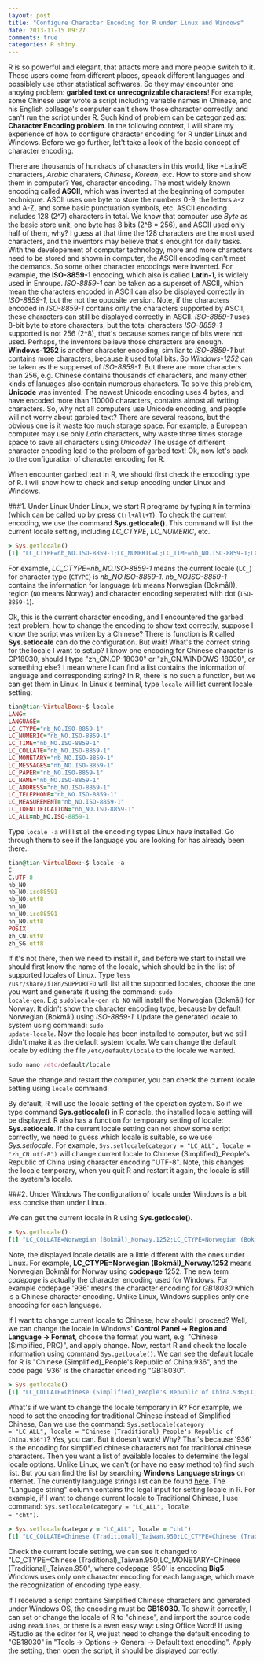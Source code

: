 ```yaml
---
layout: post
title: "Configure Character Encoding for R under Linux and Windows"
date: 2013-11-15 09:27
comments: true
categories: R shiny
---
```


R is so powerful and elegant, that attacts more and more people switch to it. Those users come from different places, speack different languages and possiblely use other statistical softwares. So they may encounter one anoying problem: **garbled text or unrecognizable characters**! For example, some Chinese user wrote a script including variable names in Chinese, and his English colleage's computer can't show those character correctly, and can't run the script under R. Such kind of problem can be categorized as: **Character Encoding problem**. In the following context, I will share my experience of how to configure character encoding for R under Linux and Windows. Before we go further, let't take a look of the basic concept of character encoding. 



There are thousands of hundrads of characters in this world, like *LatinÆ characters, *Arabic* charaters, *Chinese*, *Korean*, etc. How to store and show them in computer? Yes, character encoding. The most widely known encoding called **ASCII**, which was invented at the beginning of computer techniqure. ASCII uses one byte to store the numbers 0-9, the letters a-z and A-Z, and some basic punctuation symbols, etc. ASCII encoding includes 128 (2^7) characters in total. We know that computer use *Byte* as the basic store unit, one byte has 8 bits (2^8 = 256), and ASCII used only half of them, why? I guess at that time the 128 characters are the most used characters, and the inventors may believe that's enought for daily tasks. With the developement of computer technology, more and more characters need to be stored and shown in computer, the ASCII encoding can't meet the demands. So some other character encodings were invented. For example, the **ISO-8859-1** encoding, which also is called **Latin-1**, is widlely used in Enroupe. *ISO-8859-1* can be taken as a superset of ASCII, which mean the characters encoded in ASCII can also be displayed correctly in *ISO-8859-1*, but the not the opposite version. Note, if the characters encoded in *ISO-8859-1* contains only the characters supported by ASCII, these characters can still be displayed correctly in ASCII. *ISO-8859-1* uses 8-bit byte to store characters, but the total characters *ISO-8859-1* supported is not 256 (2^8), that's because somes range of bits were not used. Perhaps, the inventors believe those characters are enough.  **Windows-1252** is another character encoding, similiar to *ISO-8859-1* but contains more characters, because it used total bits. So *Windows-1252* can be taken as the supperset of *ISO-8859-1*. But there are more characters than 256, e.g. Chinese contains thousands of characters, and many other kinds of lanuages also contain numerous characters. To solve this problem, **Unicode** was invented. The newest Unicode encoding uses 4 bytes, and have encoded more than 110000 characters, contains almost all writing characters. So, why not all computers use Unicode encoding, and people will not worry about garbled text? There are several reasons, but the obvious one is it waste too much storage space. For example, a European computer may use only *Latin* characters, why waste three times storage space to save all characters using *Unicode*? The usage of different character encoding lead to the prolbem of garbed text! Ok, now let's back to the configuration of character encoding for R. 

When encounter garbed text in R, we should first check the encoding type of R.  I will show how to check and setup encoding under Linux and Windows. 

###1. Under Linux 
 Under Linux, we start R programe by typing <code>R</code> in terminal (which can be called up by press <code>Ctrl+Alt+T</code>). To check the current encoding, we use the command **Sys.getlocale()**. This command will list the current locale setting, including *LC_CTYPE*, *LC_NUMERIC*, etc. 

``` ruby
> Sys.getlocale()
[1] "LC_CTYPE=nb_NO.ISO-8859-1;LC_NUMERIC=C;LC_TIME=nb_NO.ISO-8859-1;LC_COLLATE=nb_NO.ISO-8859-1;LC_MONETARY=nb_NO.ISO-8859-1;LC_MESSAGES=nb_NO.ISO-8859-1;LC_PAPER=nb_NO.ISO-8859-1;LC_NAME=C;LC_ADDRESS=C;LC_TELEPHONE=C;LC_MEASUREMENT=nb_NO.ISO-8859-1;LC_IDENTIFICATION=C"
```

For example, *LC_CTYPE=nb_NO.ISO-8859-1* means the current locale (<code>LC_</code>) for character type (<code>CTYPE</code>) is *nb_NO.ISO-8859-1*. *nb_NO.ISO-8859-1* contains the information for language (<code>nb</code> means Norwegian (Bokmål)), region (<code>NO</code> means Norway) and character encoding seperated with dot (<code>ISO-8859-1</code>). 

Ok, this is the current character encoding, and I encountered the garbed text problem, how to change the encoding to show text correctly, suppose I know the script was writen by a Chinese? There is function is R called **Sys.setlocale** can do the configuration. But wait! What's the correct string for the locale I want to setup? I know one encoding for Chinese character is CP18030, should I type "zh_CN.CP-18030" or "zh_CN.WINDOWS-18030", or something else? I mean where I can find a list contains the information of language and corresponding string? In R, there is no such a function, but we can get them in Linux. In Linux's terminal, type <code>locale</code> will list current locale setting:

``` ruby
tian@tian-VirtualBox:~$ locale
LANG=
LANGUAGE=
LC_CTYPE="nb_NO.ISO-8859-1"
LC_NUMERIC="nb_NO.ISO-8859-1"
LC_TIME="nb_NO.ISO-8859-1"
LC_COLLATE="nb_NO.ISO-8859-1"
LC_MONETARY="nb_NO.ISO-8859-1"
LC_MESSAGES="nb_NO.ISO-8859-1"
LC_PAPER="nb_NO.ISO-8859-1"
LC_NAME="nb_NO.ISO-8859-1"
LC_ADDRESS="nb_NO.ISO-8859-1"
LC_TELEPHONE="nb_NO.ISO-8859-1"
LC_MEASUREMENT="nb_NO.ISO-8859-1"
LC_IDENTIFICATION="nb_NO.ISO-8859-1"
LC_ALL=nb_NO.ISO-8859-1
``` 
Type <code>locale -a</code> will list all the encoding types Linux have installed. Go through them to see if the language you are looking for has already been there. 

``` ruby
tian@tian-VirtualBox:~$ locale -a
C
C.UTF-8
nb_NO
nb_NO.iso88591
nb_NO.utf8
nn_NO
nn_NO.iso88591
nn_NO.utf8
POSIX
zh_CN.utf8
zh_SG.utf8
``` 

If it's not there, then we need to install it, and before we start to install we should first know the name of the locale, which should be in the list of supported locales of Linux. Type <code>less /usr/share/i18n/SUPPORTED</code> will list all the supported locales, choose the one you want and generate it using the command: <code>sudo locale-gen</code>. E.g <code>sudolocale-gen nb_NO</code> will install the Norwegian (Bokmål) for Norway. It didn't show the character encoding type, because by default Norwegian (Bokmål) using *ISO-8859-1*. Update the generated locale to system using command: <code>sudo update-locale</code>. Now the locale has been installed to computer, but we still didn't make it as the default system locale. We can change the default locale by editing the file <code>/etc/default/locale</code> to the locale we wanted.  

``` ruby
sudo nano /etc/default/locale
``` 
Save the change and restart the computer, you can check the current locale setting using <code>locale</code> command. 

By default, R will use the locale setting of the operation system. So if we type command **Sys.getlocale()** in R console, the installed locale setting will be displayed. R also has a function for temporary setting of locale: **Sys.setlocale**. If the current locale setting can not show some script correctly, we need to guess which locale is suitable, so we use *Sys.setlocale*. For example, <code>Sys.setlocale(category = "LC_ALL", locale = "zh_CN.utf-8")</code> will change current locale to Chinese (Simplified)_People's Republic of China using character encoding "UTF-8". Note, this changes the locale temporary, when you quit R and restart it again, the locale is still the system's locale. 

###2. Under Windows
The configuration of locale under Windows is a bit less concise than under Linux.

We can get the current locale in R using **Sys.getlocale()**.  

``` ruby
> Sys.getlocale()
[1] "LC_COLLATE=Norwegian (Bokmål)_Norway.1252;LC_CTYPE=Norwegian (Bokmål)_Norway.1252;LC_MONETARY=Norwegian (Bokmål)_Norway.1252;LC_NUMERIC=C;LC_TIME=Norwegian (Bokmål)_Norway.1252"

``` 
Note, the displayed locale details are a little different with the ones under Linux. For example, **LC_CTYPE=Norwegian (Bokmål)_Norway.1252**  means Norwegian Bokmål for Norway using **codepage** 1252. The new term *codepage* is actually the character encoding used for Windows. For example codepage '936' means the character encoding for *GB18030* which is a Chinese character encoding. Unlike Linux, Windows supplies only one encoding for each language. 

If I want to change current locale to Chinese, how should I proceed? Well, we can change the locale in Windows' **Control Panel -> Region and Language -> Format**, choose the format you want, e.g. "Chinese (Simplified, PRC)", and apply change. Now, restart R and check the locale information using command <code>Sys.getlocale()</code>. We can see the default locale for R is "Chinese (Simplified)_People's Republic of China.936", and the code page '936' is the character encoding "GB18030". 

``` ruby
> Sys.getlocale()
[1] "LC_COLLATE=Chinese (Simplified)_People's Republic of China.936;LC_CTYPE=Chinese (Simplified)_People's Republic of China.936;LC_MONETARY=Chinese (Simplified)_People's Republic of China.936;LC_NUMERIC=C;LC_TIME=Chinese (Simplified)_People's Republic of China.936"
``` 

What's if we want to change the locale temporary in R? For example, we need to set the encoding for traditional Chinese instead of Simplified Chinese, Can we use the command: <code>Sys.setlocale(category = "LC_ALL", locale = "Chinese (Traditional)_People's Republic of China.936")</code>? Yes, you can. But it doesn't work! Why? That's because '936' is the encoding for simplified chinese characters not for traditional chinese characters. Then you want a list of available locales to determine the legal locale options. Unlike Linux, we can't (or have no easy method to) find such list. But you can find the list by searching **Windows Language strings** on internet. The currently language strings list can be found [here](http://msdn.microsoft.com/en-us/library/39cwe7zf(v=vs.90).aspx). The "Language string" column contains the legal input for setting locale in R. For example, if I want to change current locale to Traditional Chinese, I use command: <code>Sys.setlocale(category = "LC_ALL", locale = "cht")</code>. 

``` ruby
> Sys.setlocale(category = "LC_ALL", locale = "cht")
[1] "LC_COLLATE=Chinese (Traditional)_Taiwan.950;LC_CTYPE=Chinese (Traditional)_Taiwan.950;LC_MONETARY=Chinese (Traditional)_Taiwan.950;LC_NUMERIC=C;LC_TIME=Chinese (Traditional)_Taiwan.950"
``` 
Check the current locale setting, we can see it changed to "LC_CTYPE=Chinese (Traditional)_Taiwan.950;LC_MONETARY=Chinese (Traditional)_Taiwan.950", where codepage '950' is encoding **Big5**. Windows uses only one character encoding for each language, which make the recognization of encoding type easy. 

If I received a script contains Simplified Chinese characters and generated under Windows OS, the encoding must be **GB18030**. To show it correctly, I can set or change the locale of R to "chinese", and import the source code using <code>readLines</code>, or there is a even easy way: using Office Word! If using RStudio as the editor for R, we just need to change the default encoding to "GB18030" in "Tools -> Options -> General -> Default text encoding". Apply the setting, then open the script, it should be displayed correctly. 





